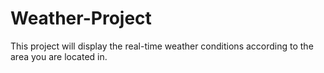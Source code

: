 # Weather-Project
This project will display the real-time weather conditions according to the area you are located in.
